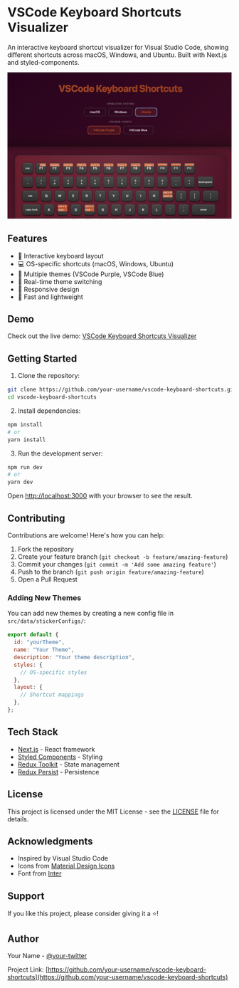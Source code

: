 # VSCode Keyboard Shortcuts Visualizer

An interactive keyboard shortcut visualizer for Visual Studio Code, showing different shortcuts across macOS, Windows, and Ubuntu. Built with Next.js and styled-components.

![VSCode Keyboard Shortcuts Visualizer](./public/preview.png)

## Features

- 🎨 Interactive keyboard layout
- 💻 OS-specific shortcuts (macOS, Windows, Ubuntu)
- 🎯 Multiple themes (VSCode Purple, VSCode Blue)
- 🔄 Real-time theme switching
- 📱 Responsive design
- 🚀 Fast and lightweight

## Demo

Check out the live demo: [VSCode Keyboard Shortcuts Visualizer](https://your-username.github.io/vscode-keyboard-shortcuts)

## Getting Started

1. Clone the repository:

```bash
git clone https://github.com/your-username/vscode-keyboard-shortcuts.git
cd vscode-keyboard-shortcuts
```

2. Install dependencies:

```bash
npm install
# or
yarn install
```

3. Run the development server:

```bash
npm run dev
# or
yarn dev
```

Open [http://localhost:3000](http://localhost:3000) with your browser to see the result.

## Contributing

Contributions are welcome! Here's how you can help:

1. Fork the repository
2. Create your feature branch (`git checkout -b feature/amazing-feature`)
3. Commit your changes (`git commit -m 'Add some amazing feature'`)
4. Push to the branch (`git push origin feature/amazing-feature`)
5. Open a Pull Request

### Adding New Themes

You can add new themes by creating a new config file in `src/data/stickerConfigs/`:

```javascript
export default {
  id: "yourTheme",
  name: "Your Theme",
  description: "Your theme description",
  styles: {
    // OS-specific styles
  },
  layout: {
    // Shortcut mappings
  },
};
```

## Tech Stack

- [Next.js](https://nextjs.org/) - React framework
- [Styled Components](https://styled-components.com/) - Styling
- [Redux Toolkit](https://redux-toolkit.js.org/) - State management
- [Redux Persist](https://github.com/rt2zz/redux-persist) - Persistence

## License

This project is licensed under the MIT License - see the [LICENSE](LICENSE) file for details.

## Acknowledgments

- Inspired by Visual Studio Code
- Icons from [Material Design Icons](https://materialdesignicons.com/)
- Font from [Inter](https://rsms.me/inter/)

## Support

If you like this project, please consider giving it a ⭐️!

## Author

Your Name - [@your-twitter](https://twitter.com/your-twitter)

Project Link: [https://github.com/your-username/vscode-keyboard-shortcuts](https://github.com/your-username/vscode-keyboard-shortcuts)
